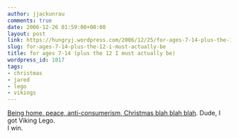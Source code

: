 ```yaml
---
author: jjackunrau
comments: true
date: 2006-12-26 01:59:00+00:00
layout: post
link: https://hungryj.wordpress.com/2006/12/25/for-ages-7-14-plus-the-12-i-must-actually-be/
slug: for-ages-7-14-plus-the-12-i-must-actually-be
title: for ages 7-14 (plus the 12 I must actually be)
wordpress_id: 1017
tags:
- christmas
- jared
- lego
- vikings
---
```


[Being home, peace, anti-consumerism, Christmas blah blah blah](http://jpmozambique.blogspot.com/2006/12/christmas-in-canada-being-home-for.html).  Dude, I got Viking Lego.    
I win.
